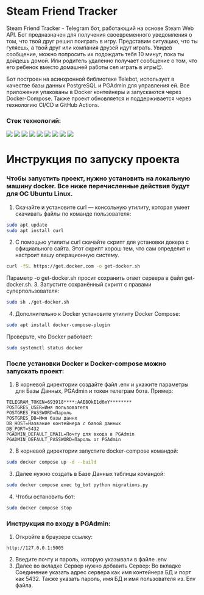 # Steam Friend Tracker
Steam Friend Tracker - Telegram бот, работающий на основе Steam Web API. Бот предназначен для получения своевременного уведомления о том, что твой друг решил поиграть в игру. Представим ситуацию, что ты гуляешь, а твой друг или компания друзей идут играть. Увидев сообщение, можно попросить их подождать тебя 10 минут, пока ты дойдешь домой.
Или родитель удаленно получает сообщение о том, что его ребенок вместо домашней работы сел играть в игры😉.

Бот построен на асинхронной библиотеке Telebot, использует в качестве базы данных PostgreSQL и PGAdmin для управления ей. Все приложения упакованы в Docker контейнеры и запускаются через Docker-Compose. Также проект обновляется и поддерживается через технологию CI/CD и GitHub Actions.

### Стек технологий:
<img src="https://img.shields.io/badge/Python-3776ab?style=for-the-badge&logo=python&logoColor=yellow"/> <img src="https://img.shields.io/badge/PostgreSQL-50b0f0?style=for-the-badge&logo=postgresql&logoColor=white"/> <img src="https://img.shields.io/badge/PGAdmin-326690?style=for-the-badge&logo=postgresql&logoColor=white"/> <img src="https://img.shields.io/badge/CI&CD-B8860B?style=for-the-badge"/> <img src="https://img.shields.io/badge/github actions-4B0082?style=for-the-badge&logo=githubactions&logoColor=2088FF"/> <img src="https://img.shields.io/badge/docker-1d63ed?style=for-the-badge&logo=docker&logoColor=white"/> <img src="https://img.shields.io/badge/nginx-006400?style=for-the-badge&logo=nginx&logoColor=32CD32"/> <img src="https://img.shields.io/badge/json-000000?style=for-the-badge&logo=json&logoColor=white"/> <img src="https://img.shields.io/badge/yaml-FF0000?style=for-the-badge&logo=yaml&logoColor=white"/>

# Инструкция по запуску проекта
### Чтобы запустить проект, нужно установить на локальную машину docker. Все ниже перечисленные действия будут для ОС Ubuntu Linux.

1. Скачайте и установите curl — консольную утилиту, которая умеет скачивать файлы по команде пользователя:
```bash
sudo apt update
sudo apt install curl
```
2. С помощью утилиты curl скачайте скрипт для установки докера с официального сайта. Этот скрипт хорош тем, что сам определит и настроит вашу операционную систему.
```bash
curl -fSL https://get.docker.com -o get-docker.sh
```
Параметр -o get-docker.sh просит сохранить ответ сервера в файл get-docker.sh.
3. Запустите сохранённый скрипт с правами суперпользователя:
```bash
sudo sh ./get-docker.sh
```
4. Дополнительно к Docker установите утилиту Docker Compose:
```bash
sudo apt install docker-compose-plugin
```
Проверьте, что Docker работает:
```bash
sudo systemctl status docker
```
### После установки Docker и Docker-compose можно запускать проект:
1. В корневой директории создайте файл .env и укажите параметры для Базы Данных, PGAdmin и токен телеграм бота. Пример:
```
TELEGRAM_TOKEN=693918****:AAE8OkE1d6mY********
POSTGRES_USER=Имя пользователя
POSTGRES_PASSWORD=Пароль
POSTGRES_DB=Имя базы даннх
DB_HOST=Название контейнера с базой данных
DB_PORT=5432
PGADMIN_DEFAULT_EMAIL=Почту для входа в PGAdmin
PGADMIN_DEFAULT_PASSWORD=Пароль от PGAdmin
```
2. В корневой директории запустите docker-compose командой:
```bash
sudo docker compose up -d --build
```
3. Далее нужно создать в Базе Данных таблицы командой:
```bash
sudo docker compose exec tg_bot python migrations.py
```
4. Чтобы остановить бот:
```bash
sudo docker compose stop
```
### Инструкция по входу в PGAdmin:
1. Откройте в браузере ссылку:
```
http://127.0.0.1:5005
```
2. Введите почту и пароль, которую указывали в файле .env
3. Далее во вкладке Сервер нужно добавить Сервер: 
Во вкладке Соединение указать адрес сервера как имя контейнера БД и порт как 5432. Также указать пароль, имя БД и имя пользователя из. Env файла.